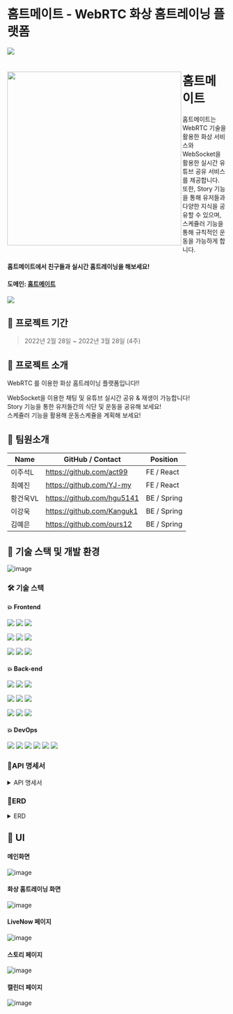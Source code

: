 # 홈트메이트 - WebRTC 화상 홈트레이닝 플랫폼
<img src=
"https://img.shields.io/badge/-ffffff?style=flat-square&logo=zabbix&logoColor=ffffff"
/>

# <img src="https://user-images.githubusercontent.com/95996891/161489961-39b8d3e9-e81d-4cf0-9e9b-c70fecbdead2.png" align=left width=400 > 홈트메이트
</img>   
홈트메이트는 WebRTC 기술을 활용한 화상 서비스와 WebSocket을 활용한 실시간 유튜브 공유 서비스를 제공합니다.
또한, Story 기능을 통해 유저들과 다양한 지식을 공유할 수 있으며, 스케쥴러 기능을 통해 규칙적인 운동을 가능하게 합니다.
&nbsp; &nbsp; &nbsp; &nbsp; &nbsp; &nbsp;
 
    
#### 홈트메이트에서 친구들과 실시간 홈트레이닝을 해보세요!

#### 도메인:  [홈트메이트](https://hometmate.com/)  

<img src=
"https://img.shields.io/badge/-ffffff?style=flat-square&logo=zabbix&logoColor=ffffff"
/>


## :triangular_flag_on_post: 프로젝트 기간

> 2022년 2월 28일 ~ 2022년 3월 28일 (4주)

## :triangular_flag_on_post: 프로젝트 소개

WebRTC 를 이용한 화상 홈트레이닝 플랫폼입니다!!

WebSocket을 이용한 채팅 및 유튜브 실시간 공유 & 재생이 가능합니다!  
Story 기능을 통한 유저들간의 식단 및 운동을 공유해 보세요!  
스케쥴러 기능을 활용해 운동스케쥴을 계획해 보세요!

## :triangular_flag_on_post: 팀원소개

|Name|GitHub / Contact|Position|
|------|---|---|
|이주석L |https://github.com/act99|FE / React|
|최예진|https://github.com/YJ-my|FE / React|
|황건욱VL |https://github.com/hgu5141|BE / Spring|
|이강욱|https://github.com/Kanguk1|BE / Spring|
|김예은|https://github.com/ours12|BE / Spring|


## :triangular_flag_on_post: 기술 스택 및 개발 환경

![image](https://user-images.githubusercontent.com/68932301/162248252-48c5b59f-6b98-41f7-afd4-d3ed451066c1.png)

### :hammer_and_wrench: 기술 스택

#### :boom: Frontend

<img src="https://img.shields.io/badge/React-61DAFB?style=flat-square&logo=React&logoColor=white"/> <img src="https://img.shields.io/badge/Redux(actions, thunk, immer)-764ABC?style=flat-square&logo=Redux&logoColor=white"/> <img src="https://img.shields.io/badge/Axios-56347C?style=flat-square&logo=Axios&logoColor=white"/>

<img src="https://img.shields.io/badge/styled-components-DB7093?style=flat-square&logo=styled-components&logoColor=white"/> <img src="https://img.shields.io/badge/MUI-007FFF?style=flat-square&logo=MUI&logoColor=white"/> <img src="https://img.shields.io/badge/OpenVidu-73BA25?style=flat-square&logo=OpenVidu&logoColor=white"/>

<img src="https://img.shields.io/badge/SockJS-010101?style=flat-square&logo=SockJS&logoColor=white"/> <img src="https://img.shields.io/badge/Stomp-010101?style=flat-square&logo=StompJS&logoColor=white"/> <img src="https://img.shields.io/badge/AWS Amplify-FF9900?style=flat-square&logo=AWS Amplify&logoColor=white"/>

#### :boom: Back-end

<img src="https://img.shields.io/badge/Java-007396?style=flat-square&logo=Java&logoColor=white"/> <img src="https://img.shields.io/badge/Spring Boot-6DB33F?style=flat-square&logo=Spring Boot&logoColor=white"/> <img src="https://img.shields.io/badge/Spring Security-6DB33F?style=flat-square&logo=Spring Security&logoColor=white"/>

<img src="https://img.shields.io/badge/MySQL-4479A1?style=flat-square&logo=MySQL&logoColor=white"/> <img src="https://img.shields.io/badge/NGINX-009639?style=flat-square&logo=NGINX&logoColor=white"/> <img src="https://img.shields.io/badge/Redis-DC382D?style=flat-square&logo=Redis&logoColor=white"/>

<img src="https://img.shields.io/badge/OpenVidu-73BA25?style=flat-square&logo=OpenVidu&logoColor=white"/> <img src="https://img.shields.io/badge/AWS EC2-FF9900?style=flat-square&logo=AWS EC2&logoColor=white"/> <img src="https://img.shields.io/badge/AWS S3-569A31?style=flat-square&logo=AWS S3&logoColor=white"/>

#### :boom: DevOps

<img src="https://img.shields.io/badge/AWS EC2(Ubuntu20.04)-262577?style=flat-square&logo=AWS EC2&logoColor=white"/> <img src="https://img.shields.io/badge/MySQL-4479A1?style=flat-square&logo=MySQL&logoColor=white"/> <img src="https://img.shields.io/badge/AWS S3-569A31?style=flat-square&logo=AWS S3&logoColor=white"/> <img src="https://img.shields.io/badge/AWS Amplify-FF9900?style=flat-square&logo=AWS Amplify&logoColor=white"/>
<img src="https://img.shields.io/badge/Docker-2496ED?style=flat-square&logo=Docker&logoColor=white"/>
<img src="https://img.shields.io/badge/Zabbix-CC0000?style=flat-square&logo=Zabbix&logoColor=white"/>


### 📌API 명세서
<details>
<summary>API 명세서</summary>
<div markdown="1">
  <img src="https://user-images.githubusercontent.com/68932301/161514907-23c3be06-7574-46e7-a4e9-ef9aeee8ba6f.png" />
    <img src="https://user-images.githubusercontent.com/68932301/161514990-c8f7f3ef-91cf-40c1-a107-e62c4f334807.png" />
   <img src="https://user-images.githubusercontent.com/68932301/161515071-270df512-3aeb-41df-b0dd-11c630ffe505.png" />
  <img src="https://user-images.githubusercontent.com/68932301/161515141-7ec2d035-bd9c-47ce-a138-dbfadad676e2.png" />
</div>
</details>

### 📌ERD
<details>
<summary>ERD</summary>
<div markdown="1">
<img src="https://user-images.githubusercontent.com/68932301/161515957-235289e3-c32b-4b18-a5d0-aa5dc0229f4c.png" />
</div>
</details>


## :triangular_flag_on_post: UI

#### 메인화면

![image](https://img1.daumcdn.net/thumb/R1280x0/?scode=mtistory2&fname=https%3A%2F%2Fblog.kakaocdn.net%2Fdn%2Fce4sB2%2Fbtryd8kZxmy%2FdOVXCZr2nbQrfKSCFRHPt0%2Fimg.png)

#### 화상 홈트레이닝 화면

![image](https://img1.daumcdn.net/thumb/R1280x0/?scode=mtistory2&fname=https%3A%2F%2Fblog.kakaocdn.net%2Fdn%2Fc86lT9%2Fbtrye25Dd9z%2FrD8IzYtWVJqXaXx17VLGm1%2Fimg.png)

#### LiveNow 페이지

![image](https://img1.daumcdn.net/thumb/R1280x0/?scode=mtistory2&fname=https%3A%2F%2Fblog.kakaocdn.net%2Fdn%2Fd7Yn1B%2Fbtrydfyat6g%2FHPK1mEZltaoiSDRU27jfqk%2Fimg.png)

#### 스토리 페이지

![image](https://img1.daumcdn.net/thumb/R1280x0/?scode=mtistory2&fname=https%3A%2F%2Fblog.kakaocdn.net%2Fdn%2FY6IQI%2Fbtrye4bjV1d%2F1fpBVzvijdTomnBoVFk2Xk%2Fimg.png)

#### 캘린더 페이지

![image](https://img1.daumcdn.net/thumb/R1280x0/?scode=mtistory2&fname=https%3A%2F%2Fblog.kakaocdn.net%2Fdn%2FbVCmBv%2FbtrygvM3zbv%2FRhQ2h8ePz7XRkci4T9dnk0%2Fimg.png)
